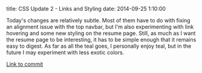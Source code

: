 title: CSS Update 2 - Links and Styling
date: 2014-09-25 1:10:00

Today's changes are relatively subtle. Most of them have to do with fixing an alignment issue with the top navbar, but
I'm also experimenting with link hovering and some new styling on the resume page. Still, as much as I want the resume
page to be interesting, it has to be simple enough that it remains easy to digest. As far as all the teal goes, I
personally enjoy teal, but in the future I may experiment with less exotic colors.

[Link to commit](https://github.com/ajkim141/ajkim141.github.io/commit/0c3b3c08892897dd740513247dbd94bd83cb1169)